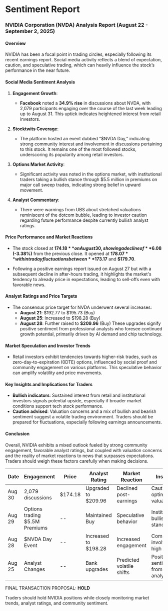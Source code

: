 # Sentiment Report

### NVIDIA Corporation (NVDA) Analysis Report (August 22 - September 2, 2025)

#### Overview
NVIDIA has been a focal point in trading circles, especially following its recent earnings report. Social media activity reflects a blend of expectation, caution, and speculative trading, which can heavily influence the stock’s performance in the near future.

#### Social Media Sentiment Analysis
1. **Engagement Growth**: 
   - **Facebook** noted a **34.9% rise** in discussions about NVDA, with 2,079 participants engaging over the course of the last week leading up to August 31. This uptick indicates heightened interest from retail investors.
  
2. **Stocktwits Coverage**:
   - The platform hosted an event dubbed “$NVDA Day,” indicating strong community interest and involvement in discussions pertaining to this stock. It remains one of the most followed stocks, underscoring its popularity among retail investors.

3. **Options Market Activity**:
   - Significant activity was noted in the options market, with institutional traders taking a bullish stance through $5.5 million in premiums on major call sweep trades, indicating strong belief in upward movement.

4. **Analyst Commentary**:
   - There were warnings from UBS about stretched valuations reminiscent of the dotcom bubble, leading to investor caution regarding future performance despite currently bullish analyst ratings.

#### Price Performance and Market Reactions
- The stock closed at **$174.18** on August 30, showing a decline of **$6.08 (-3.38%)** from the previous close. It opened at **$178.07** with intraday fluctuations between **$173.17** and **$179.70**.

- Following a positive earnings report issued on August 27 but with a subsequent decline in after-hours trading, it highlights the market's tendency to already price in expectations, leading to sell-offs even with favorable news.

#### Analyst Ratings and Price Targets
- The consensus price target for NVDA underwent several increases:
  - **August 21**: $192.77 to $195.73 (Buy)
  - **August 25**: Increased to $198.28 (Buy)
  - **August 28**: Further raised to **$209.96** (Buy) 
These upgrades signify positive sentiment from professional analysts who foresee continued growth potential, primarily driven by AI demand and chip technology.

#### Market Speculation and Investor Trends
- Retail investors exhibit tendencies towards higher-risk trades, such as zero-day-to-expiration (0DTE) options, influenced by social proof and community engagement on various platforms. This speculative behavior can amplify volatility and price movements.

#### Key Insights and Implications for Traders
- **Bullish indicators**: Sustained interest from retail and institutional investors signals potential upside, especially if broader market conditions support tech stock performance.
- **Caution advised**: Valuation concerns and a mix of bullish and bearish sentiment suggest a volatile trading environment. Traders should be prepared for fluctuations, especially following earnings announcements.

#### Conclusion
Overall, NVIDIA exhibits a mixed outlook fueled by strong community engagement, favorable analyst ratings, but coupled with valuation concerns and the reality of market reactions to news that surpasses expectations. Traders should weigh these factors carefully when making decisions.

| Date       | Engagement          | Price   | Analyst Rating    | Market Reaction           | Insights                        |
|------------|---------------------|---------|--------------------|---------------------------|-----------------------------------|
| Aug 30     | 2,079 discussions    | $174.18 | Upgraded to $209.96 | Declined post-earnings    | Cautious optimism in valuation    |
| Aug 29     | Options trading $5.5M Premiums | --      | Maintained Buy       | Speculative behavior       | Institutional bullish stance      |
| Aug 28     | $NVDA Day Event     | --      | Increased to $198.28 | Increased engagement       | Community involvement high        |
| Aug 25     | Analyst Changes      | --      | Bank upgrades       | Predicted volatile shifts  | Positive sentiment from analysts  |

FINAL TRANSACTION PROPOSAL: **HOLD** 

Traders should hold NVIDIA positions while closely monitoring market trends, analyst ratings, and community sentiment.
